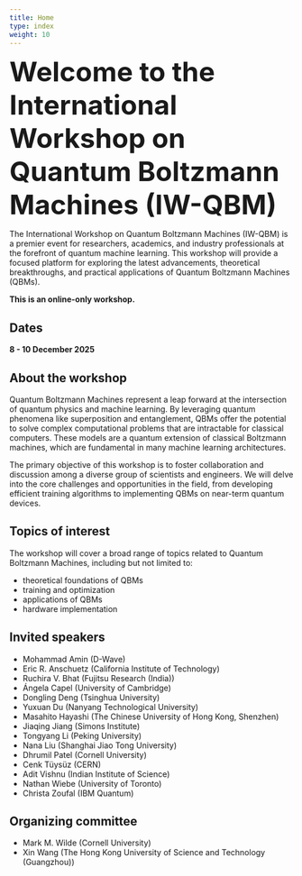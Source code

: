 ```yaml
---
title: Home
type: index
weight: 10
---
```


<font size=7>**Welcome to the International Workshop on Quantum Boltzmann Machines (IW-QBM)**</font>


The International Workshop on Quantum Boltzmann Machines (IW-QBM) is a premier event for researchers, academics, and industry professionals at the forefront of quantum machine learning. This workshop will provide a focused platform for exploring the latest advancements, theoretical breakthroughs, and practical applications of Quantum Boltzmann Machines (QBMs).

**This is an online-only workshop.**

## Dates
**8 - 10 December 2025**

## About the workshop
Quantum Boltzmann Machines represent a leap forward at the intersection of quantum physics and machine learning. By leveraging quantum phenomena like superposition and entanglement, QBMs offer the potential to solve complex computational problems that are intractable for classical computers. These models are a quantum extension of classical Boltzmann machines, which are fundamental in many machine learning architectures.

The primary objective of this workshop is to foster collaboration and discussion among a diverse group of scientists and engineers. We will delve into the core challenges and opportunities in the field, from developing efficient training algorithms to implementing QBMs on near-term quantum devices.


## Topics of interest
The workshop will cover a broad range of topics related to Quantum Boltzmann Machines, including but not limited to:

- theoretical foundations of QBMs
- training and optimization
- applications of QBMs
- hardware implementation



## Invited speakers

- Mohammad Amin (D-Wave)
- Eric R. Anschuetz (California Institute of Technology)
- Ruchira V. Bhat (Fujitsu Research (India))
- Ángela Capel (University of Cambridge)
- Dongling Deng (Tsinghua University)
- Yuxuan Du (Nanyang Technological University)
- Masahito Hayashi (The Chinese University of Hong Kong, Shenzhen)
- Jiaqing Jiang (Simons Institute)
- Tongyang Li (Peking University)
- Nana Liu (Shanghai Jiao Tong University)
- Dhrumil Patel (Cornell University)
- Cenk Tüysüz (CERN)
- Adit Vishnu (Indian Institute of Science)
- Nathan Wiebe (University of Toronto)
- Christa Zoufal (IBM Quantum)


## Organizing committee

- Mark M. Wilde (Cornell University)
- Xin Wang (The Hong Kong University of Science and Technology (Guangzhou))
